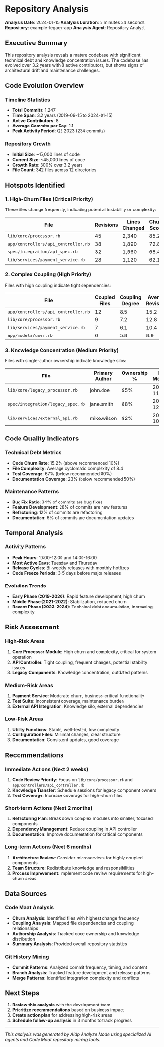 # Repository Analysis

**Analysis Date**: 2024-01-15
**Analysis Duration**: 2 minutes 34 seconds
**Repository**: example-legacy-app
**Analysis Agent**: Repository Analyst

## Executive Summary

This repository analysis reveals a mature codebase with significant technical debt and knowledge concentration issues. The codebase has evolved over 3.2 years with 8 active contributors, but shows signs of architectural drift and maintenance challenges.

## Code Evolution Overview

### Timeline Statistics

- **Total Commits**: 1,247
- **Time Span**: 3.2 years (2019-09-15 to 2024-01-15)
- **Active Contributors**: 8
- **Average Commits per Day**: 1.1
- **Peak Activity Period**: Q2 2023 (234 commits)

### Repository Growth

- **Initial Size**: ~15,000 lines of code
- **Current Size**: ~45,000 lines of code
- **Growth Rate**: 300% over 3.2 years
- **File Count**: 342 files across 12 directories

## Hotspots Identified

### 1. High-Churn Files (Critical Priority)

These files change frequently, indicating potential instability or complexity:

| File | Revisions | Lines Changed | Churn Score | Risk Level |
|------|-----------|---------------|-------------|------------|
| `lib/core/processor.rb` | 45 | 2,340 | 85.2 | **HIGH** |
| `app/controllers/api_controller.rb` | 38 | 1,890 | 72.8 | **HIGH** |
| `spec/integration/api_spec.rb` | 32 | 1,560 | 68.4 | **MEDIUM** |
| `lib/services/payment_service.rb` | 28 | 1,120 | 62.1 | **MEDIUM** |

### 2. Complex Coupling (High Priority)

Files with high coupling indicate tight dependencies:

| File | Coupled Files | Coupling Degree | Average Revisions | Risk Level |
|------|---------------|-----------------|-------------------|------------|
| `app/controllers/api_controller.rb` | 12 | 8.5 | 15.2 | **HIGH** |
| `lib/core/processor.rb` | 9 | 7.2 | 12.8 | **HIGH** |
| `lib/services/payment_service.rb` | 7 | 6.1 | 10.4 | **MEDIUM** |
| `app/models/user.rb` | 6 | 5.8 | 8.9 | **MEDIUM** |

### 3. Knowledge Concentration (Medium Priority)

Files with single-author ownership indicate knowledge silos:

| File | Primary Author | Ownership % | Last Modified | Risk Level |
|------|---------------|-------------|---------------|------------|
| `lib/core/legacy_processor.rb` | john.doe | 95% | 2023-11-20 | **HIGH** |
| `spec/integration/legacy_spec.rb` | jane.smith | 88% | 2023-12-05 | **MEDIUM** |
| `lib/services/external_api.rb` | mike.wilson | 82% | 2023-10-15 | **MEDIUM** |

## Code Quality Indicators

### Technical Debt Metrics

- **Code Churn Rate**: 15.2% (above recommended 10%)
- **File Complexity**: Average cyclomatic complexity of 8.4
- **Test Coverage**: 67% (below recommended 80%)
- **Documentation Coverage**: 23% (below recommended 50%)

### Maintenance Patterns

- **Bug Fix Ratio**: 34% of commits are bug fixes
- **Feature Development**: 28% of commits are new features
- **Refactoring**: 12% of commits are refactoring
- **Documentation**: 6% of commits are documentation updates

## Temporal Analysis

### Activity Patterns

- **Peak Hours**: 10:00-12:00 and 14:00-16:00
- **Most Active Days**: Tuesday and Thursday
- **Release Cycles**: Bi-weekly releases with monthly hotfixes
- **Code Freeze Periods**: 3-5 days before major releases

### Evolution Trends

- **Early Phase (2019-2020)**: Rapid feature development, high churn
- **Middle Phase (2021-2022)**: Stabilization, reduced churn
- **Recent Phase (2023-2024)**: Technical debt accumulation, increasing complexity

## Risk Assessment

### High-Risk Areas

1. **Core Processor Module**: High churn and complexity, critical for system operation
2. **API Controller**: Tight coupling, frequent changes, potential stability issues
3. **Legacy Components**: Knowledge concentration, outdated patterns

### Medium-Risk Areas

1. **Payment Service**: Moderate churn, business-critical functionality
2. **Test Suite**: Inconsistent coverage, maintenance burden
3. **External API Integration**: Knowledge silo, external dependencies

### Low-Risk Areas

1. **Utility Functions**: Stable, well-tested, low complexity
2. **Configuration Files**: Minimal changes, clear structure
3. **Documentation**: Consistent updates, good coverage

## Recommendations

### Immediate Actions (Next 2 weeks)

1. **Code Review Priority**: Focus on `lib/core/processor.rb` and `app/controllers/api_controller.rb`
2. **Knowledge Transfer**: Schedule sessions for legacy component owners
3. **Test Coverage**: Increase coverage for high-churn files

### Short-term Actions (Next 2 months)

1. **Refactoring Plan**: Break down complex modules into smaller, focused components
2. **Dependency Management**: Reduce coupling in API controller
3. **Documentation**: Improve documentation for critical components

### Long-term Actions (Next 6 months)

1. **Architecture Review**: Consider microservices for highly coupled components
2. **Team Structure**: Redistribute knowledge and responsibilities
3. **Process Improvement**: Implement code review requirements for high-churn areas

## Data Sources

### Code Maat Analysis

- **Churn Analysis**: Identified files with highest change frequency
- **Coupling Analysis**: Mapped file dependencies and coupling relationships
- **Authorship Analysis**: Tracked code ownership and knowledge distribution
- **Summary Analysis**: Provided overall repository statistics

### Git History Mining

- **Commit Patterns**: Analyzed commit frequency, timing, and content
- **Branch Analysis**: Tracked feature development and release patterns
- **Merge Patterns**: Identified integration complexity and conflicts

## Next Steps

1. **Review this analysis** with the development team
2. **Prioritize recommendations** based on business impact
3. **Create action plan** for addressing high-risk areas
4. **Schedule follow-up analysis** in 3 months to track progress

---

*This analysis was generated by Aidp Analyze Mode using specialized AI agents and Code Maat repository mining tools.*
